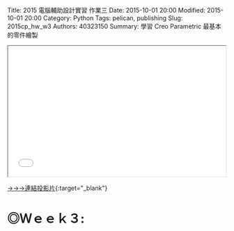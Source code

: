 Title: 2015 電腦輔助設計實習 作業三
Date: 2015-10-01 20:00
Modified: 2015-10-01 20:00
Category: Python
Tags: pelican, publishing
Slug: 2015cp_hw_w3
Authors: 40323150
Summary: 學習 Creo Parametric 最基本的零件繪製

<iframe src="simplest.html" width="500" height="300"></iframe>

[→→→連結投影片](simplest.html){:target="_blank"}

◎Ｗｅｅｋ３:
============